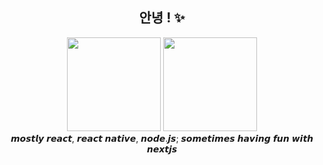 <h2 align="center"> 안녕 ! ✨</h2>

<!-- <p align="center">
   <img src="https://i.imgur.com/4HKfnAn.png" width="150" />
   <img src="https://i.imgur.com/0gJo9yY.png" width="150" />
   <img src="https://i.imgur.com/w8F4apl.png" width="150" />
   <img src="https://i.imgur.com/c3eg0DH.png" width="150" />
   <img src="https://media.giphy.com/media/MTqDQqionCih6rwTh5/giphy.gif" width="550" />
   <img src="https://user-images.githubusercontent.com/38048916/178339944-c9bea3b1-d737-4fa7-b141-3fe902eaf6ac.gif" width="150" />
   <img src="https://user-images.githubusercontent.com/38048916/178337138-b0eaa6c1-ab76-49f3-8f4a-2fb6c6a52e2f.gif" width="150" />
</p> -->


<p align="center">
   <img src="https://user-images.githubusercontent.com/38048916/178339944-c9bea3b1-d737-4fa7-b141-3fe902eaf6ac.gif" width="150" />
   <img src="https://user-images.githubusercontent.com/38048916/178337138-b0eaa6c1-ab76-49f3-8f4a-2fb6c6a52e2f.gif" width="150" />
   <br/>
   𝙢𝙤𝙨𝙩𝙡𝙮 𝙧𝙚𝙖𝙘𝙩, 𝙧𝙚𝙖𝙘𝙩 𝙣𝙖𝙩𝙞𝙫𝙚, 𝙣𝙤𝙙𝙚.𝙟𝙨; 𝙨𝙤𝙢𝙚𝙩𝙞𝙢𝙚𝙨 𝙝𝙖𝙫𝙞𝙣𝙜 𝙛𝙪𝙣 𝙬𝙞𝙩𝙝 𝙣𝙚𝙭𝙩𝙟𝙨
</p>


